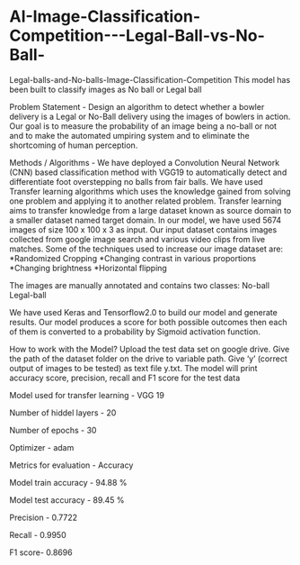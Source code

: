 # AI-Image-Classification-Competition---Legal-Ball-vs-No-Ball-

Legal-balls-and-No-balls-Image-Classification-Competition
This model has been built to classify images as No ball or Legal ball

Problem Statement - Design an algorithm to detect whether a bowler delivery is a Legal or No-Ball delivery using the images of bowlers in action. Our goal is to measure the probability of an image being a no-ball or not and to make the automated umpiring system and to eliminate the shortcoming of human perception.

Methods / Algorithms - We have deployed a Convolution Neural Network (CNN) based classification method with VGG19 to automatically detect and differentiate foot overstepping no balls from fair balls. We have used Transfer learning algorithms which uses the knowledge gained from solving one problem and applying it to another related problem. Transfer learning aims to transfer knowledge from a large dataset known as source domain to a smaller dataset named target domain. In our model, we have used 5674 images of size 100 x 100 x 3 as input. Our input dataset contains images collected from google image search and various video clips from live matches. Some of the techniques used to increase our image dataset are: *Randomized Cropping *Changing contrast in various proportions *Changing brightness *Horizontal flipping

The images are manually annotated and contains two classes: No-ball Legal-ball

We have used Keras and Tensorflow2.0 to build our model and generate results. Our model produces a score for both possible outcomes then each of them is converted to a probability by Sigmoid activation function.

How to work with the Model?
Upload the test data set on google drive. Give the path of the dataset folder on the drive to variable path. Give ‘y’ (correct output of images to be tested) as text file y.txt. The model will print accuracy score, precision, recall and F1 score for the test data

Model used for transfer learning - VGG 19

Number of hiddel layers - 20

Number of epochs - 30

Optimizer - adam

Metrics for evaluation - Accuracy

Model train accuracy - 94.88 %

Model test accuracy - 89.45 %

Precision - 0.7722

Recall - 0.9950

F1 score- 0.8696
